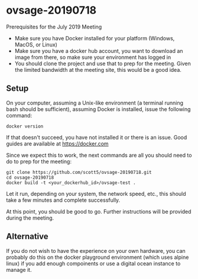 # ovsage-20190718

Prerequisites for the July 2019 Meeting

* Make sure you have Docker installed for your platform (Windows, MacOS, or Linux)
* Make sure you have a docker hub account, you want to download an image from there, so make sure your environment has logged in
* You should clone the project and use that to prep for the meeting. Given the limited bandwidth at the meeting site, this would be a good idea.

## Setup

On your computer, assuming a Unix-like environment (a terminal running bash should be sufficient), assuming Docker is installed, issue the following command:

`docker version`

If that doesn't succeed, you have not installed it or there is an issue. Good guides are available at https://docker.com

Since we expect this to work, the next commands are all you should need to do to prep for the meeting:

```
git clone https://github.com/scott5/ovsage-20190718.git
cd ovsage-20190718
docker build -t <your_dockerhub_id>/ovsage-test .
```

Let it run, depending on your system, the network speed, etc., this should take a few minutes and complete successfully.

At this point, you should be good to go. Further instructions will be provided during the meeting.

## Alternative

If you do not wish to have the experience on your own hardware, you can probably do this on the docker playground environment (which uses alpine linux) if you add enough compoinents or use a digital ocean instance to manage it.
